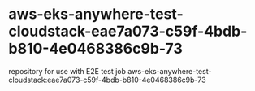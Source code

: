# aws-eks-anywhere-test-cloudstack-eae7a073-c59f-4bdb-b810-4e0468386c9b-73
repository for use with E2E test job aws-eks-anywhere-test-cloudstack:eae7a073-c59f-4bdb-b810-4e0468386c9b-73
